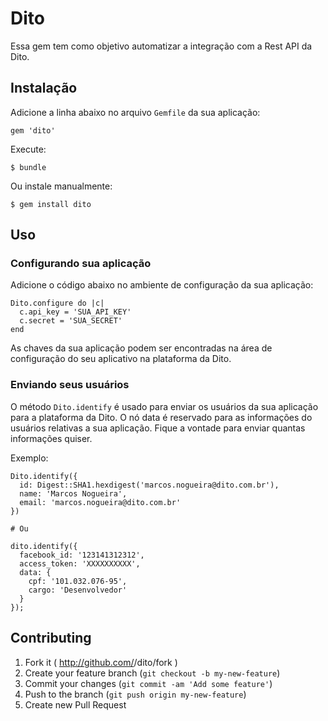 # Dito

Essa gem tem como objetivo automatizar a integração com a Rest API da Dito.

## Instalação

Adicione a linha abaixo no arquivo ``Gemfile`` da sua aplicação:

    gem 'dito'

Execute:

    $ bundle

Ou instale manualmente:

    $ gem install dito

## Uso

### Configurando sua aplicação

Adicione o código abaixo no ambiente de configuração da sua aplicação:

    Dito.configure do |c|
      c.api_key = 'SUA_API_KEY'
      c.secret = 'SUA_SECRET'
    end

As chaves da sua aplicação podem ser encontradas na área de configuração do seu aplicativo na plataforma da Dito.

### Enviando seus usuários

O método ``Dito.identify`` é usado para enviar os usuários da sua aplicação para a plataforma da Dito.
O nó data é reservado para as informações do usuários relativas a sua aplicação. Fique a vontade para enviar quantas informações quiser.

Exemplo:
  
    Dito.identify({
      id: Digest::SHA1.hexdigest('marcos.nogueira@dito.com.br'),
      name: 'Marcos Nogueira',
      email: 'marcos.nogueira@dito.com.br'
    })

    # Ou

    dito.identify({
      facebook_id: '123141312312',
      access_token: 'XXXXXXXXXX',
      data: {
        cpf: '101.032.076-95',
        cargo: 'Desenvolvedor'
      }
    });

## Contributing

1. Fork it ( http://github.com/<my-github-username>/dito/fork )
2. Create your feature branch (`git checkout -b my-new-feature`)
3. Commit your changes (`git commit -am 'Add some feature'`)
4. Push to the branch (`git push origin my-new-feature`)
5. Create new Pull Request
